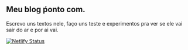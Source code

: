 ## Meu blog ṕonto com.

Escrevo uns textos nele, faço uns teste e experimentos pra ver se ele vai sair do ar e por ai vai. 

[![Netlify Status](https://api.netlify.com/api/v1/badges/30104b44-f15d-4586-aec4-13507a4cb038/deploy-status)](https://app.netlify.com/sites/hugopenna/deploys)
